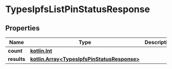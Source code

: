 # TypesIpfsListPinStatusResponse

## Properties
Name | Type | Description | Notes
------------ | ------------- | ------------- | -------------
**count** | [**kotlin.Int**](.md) |  |  [optional]
**results** | [**kotlin.Array&lt;TypesIpfsPinStatusResponse&gt;**](TypesIpfsPinStatusResponse.md) |  |  [optional]
